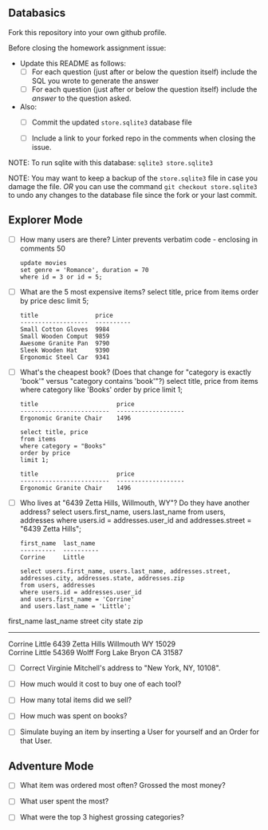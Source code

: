 ## Databasics

Fork this repository into your own github profile.

Before closing the homework assignment issue:

- Update this README as follows:
  - [ ] For each question (just after or below the question itself) include the SQL you wrote to generate the answer
  - [ ] For each question (just after or below the question itself) include the *answer* to the question asked.

- Also:
  - [ ] Commit the updated `store.sqlite3` database file
  - [ ] Include a link to your forked repo in the comments when closing the issue.


NOTE: To run sqlite with this database: `sqlite3 store.sqlite3`

NOTE: You may want to keep a backup of the `store.sqlite3` file in case you damage the file. *OR* you can use the command `git checkout store.sqlite3` to undo any changes to the database file since the fork or your last commit.

## Explorer Mode

- [ ] How many users are there?
      Linter prevents verbatim code - enclosing in comments
      <!-- select count(*) from users; -->
      50

      update movies
      set genre = 'Romance', duration = 70
      where id = 3 or id = 5;

- [ ] What are the 5 most expensive items?
      select title, price
      from items
      order by price desc
      limit 5;

      title                price     
      -------------------  ----------
      Small Cotton Gloves  9984      
      Small Wooden Comput  9859      
      Awesome Granite Pan  9790      
      Sleek Wooden Hat     9390      
      Ergonomic Steel Car  9341

- [ ] What's the cheapest book? (Does that change for "category is exactly 'book'" versus "category contains       'book'"?)
      select title, price
      from items
      where category like 'Books'
      order by price
      limit 1;

      title                      price     
      -------------------------  -------------------  
      Ergonomic Granite Chair    1496

      select title, price
      from items
      where category = "Books"
      order by price
      limit 1;

      title                      price     
      -------------------------  -------------------
      Ergonomic Granite Chair    1496

- [ ] Who lives at "6439 Zetta Hills, Willmouth, WY"? Do they have another address?
      select users.first_name, users.last_name
      from users, addresses
      where users.id = addresses.user_id
      and addresses.street = "6439 Zetta Hills";

      first_name  last_name
      ----------  ----------
      Corrine     Little

      select users.first_name, users.last_name, addresses.street, addresses.city, addresses.state, addresses.zip
      from users, addresses
      where users.id = addresses.user_id
      and users.first_name = 'Corrine'
      and users.last_name = 'Little';

first_name  last_name   street            city        state       zip       
----------  ----------  ----------------  ----------  ----------  ----------
Corrine     Little      6439 Zetta Hills  Willmouth   WY          15029     
Corrine     Little      54369 Wolff Forg  Lake Bryon  CA          31587

- [ ] Correct Virginie Mitchell's address to "New York, NY, 10108".


- [ ] How much would it cost to buy one of each tool?


- [ ] How many total items did we sell?


- [ ] How much was spent on books?


- [ ] Simulate buying an item by inserting a User for yourself and an Order for that User.


## Adventure Mode

- [ ] What item was ordered most often? Grossed the most money?


- [ ] What user spent the most?


- [ ] What were the top 3 highest grossing categories?
